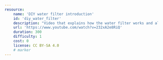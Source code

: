 ```yaml
---
resource:
    name: 'DIY water filter introduction'
    id: 'diy_water_filter'
    description: "Video that explains how the water filter works and also shows how to set it up."
    url: 'https://www.youtube.com/watch?v=232xA2e8RiQ'
    duration: 300
    difficulty: 1  
    cost: 0
    license: CC BY-SA 4.0
    # marker
---
```

